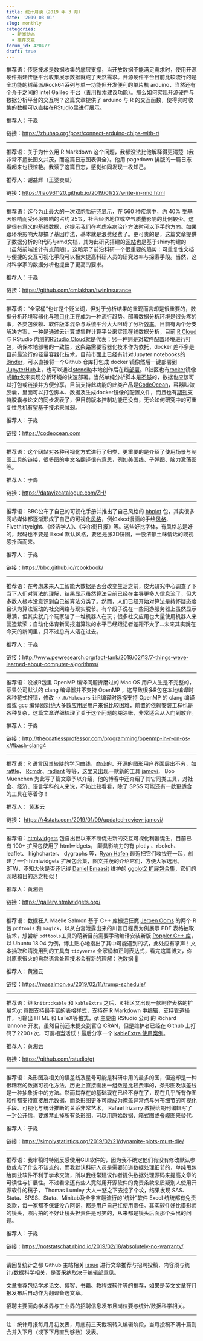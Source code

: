 ```yaml
---
title: 统计月读（2019 年 3 月）
date: '2019-03-01'
slug: monthly
categories:
  - 新闻动态
  - 推荐文章
forum_id: 420477
draft: true
---
```


推荐语：传感技术是数据收集的底层支撑，当开放数据不能满足需求时，使用开源硬件搭建传感平台收集展示数据就成了天然需求。开源硬件平台目前比较流行的是全功能的树莓派/Rock64系列与单一功能但开发便利的单片机 arduino，当然还有个介于之间的 intel Galileo 平台（善用搜索建议功能）。那么如何实现开源硬件与数据分析平台的交互呢？这篇文章提供了 arduino 与 R 的交互函数，使得实时收集的数据可以直接在RStudio里进行展示。

推荐人：于淼

链接：https://zhuhao.org/post/connect-arduino-chips-with-r/

---

推荐语：关于为什么用 R Markdown 这个问题，我都没法比他解释得更清楚（我非常不擅长图文并茂，而这篇日志图表俱全）。他用 pagedown 排版的一篇日志看起来也很惊艳。我读了这篇日志，感觉如同发现一枚知己。

推荐人：谢益辉（王婆卖瓜）

链接：https://liao961120.github.io/2019/01/22/write-in-rmd.html

---

推荐语：迄今为止最大的一次双胞胎[研究](https://www.nature.com/articles/s41588-018-0313-7)显示，在 560 种疾病中，约 40% 受基因影响而受环境影响的占约 25%，社会经济地位或空气质量影响的比例较少。这是很有意义的基线数据，这提示我们在考虑疾病治疗方法时可以下手的方向。如果跟环境影响大却搞了基因疗法，基本就是浪费经费了。更可贵的是，这篇文章提供了数据分析的R代码与rmd文档，其为此研究搭建的[网站](http://apps.chiragjpgroup.org/catch/)也是基于shiny构建的（虽然前端设计有点简陋）。这暗示了前沿科研一个很重要的趋势：可重复性文档与便捷的交互可视化手段可以极大提高科研人员的研究效率与探索手段。当然，这对科学家的数据分析也提出了更高的要求。

推荐人：于淼

链接：https://github.com/cmlakhan/twinInsurance

---

推荐语：“全家桶”也许是个贬义词，但对于分析结果的重现而言却是很重要的，数据分析环境容器化与[项目化](https://my.scinote.net/projects)正在成为一种流行趋势。部署数据分析环境是很头疼的事，各类包依赖、软件版本混杂与系统平台大大阻碍了分析[效率](https://www.nature.com/news/1-500-scientists-lift-the-lid-on-reproducibility-1.19970)。目前有两个分支解决方案，一种是通过云计算或集群计算平台来实现在线数据分析，目前 [R Cloud](https://rcloud.social/index.html) 与 RStudio 内测的[RStudio Cloud](https://rstudio.cloud)就是代表；另一种则是对软件配置环境进行打包，确保本地部署的一致性，这条路需要容器化技术作为依托，docker 差不多是目前最流行的轻量容器化技术。目前市面上已经有针对Jupyter notebooks的[Binder](https://mybinder.org/)，可以直接将一个Github 仓库打包成 docker 镜像然后一键部署到[JupyterHub](https://jupyterhub.readthedocs.io/en/latest/index.html)上，也可以通过[stencila](https://stenci.la/)本地创作后在线[部署](https://github.com/minrk/nbstencilaproxy)。R社区也有[rocker](https://www.rocker-project.org/)镜像或[liftr包](https://cran.r-project.org/web/packages/liftr/vignettes/liftr-intro.html)来实现分析环境的快速部署。当然单纯分析脚本是[不够](https://markwoodbridge.com/2017/03/05/jupyter-reproducible-science.html)的，数据也应该可以打包或链接并方便分享，目前支持此功能的此类产品是[CodeOcean](https://codeocean.com)，容器叫做胶囊，里面可以打包脚本、数据及生成docker镜像的配置文件，而且也有[期刊](https://f1000research.com/articles/4-121/v1)支持胶囊与论文的同步发表了，但目前版本控制功能还没有，无论如何研究中的可重复性危机有望基于技术来减弱。

推荐人：于淼

链接：https://codeocean.com

---

推荐语：这个网站对各种可视化方式进行了归类，更重要的是介绍了使用场景与制图工具的链接，很多图的中文名翻译很有意思，例如美国线、子弹图、脑力激荡图等。

推荐人：于淼

链接：https://datavizcatalogue.com/ZH/

---

推荐语：BBC公布了自己的可视化手册并推出了自己风格的 [bbplot](https://github.com/bbc/bbplot) 包，其实很多网站媒体都逐渐形成了自己的可视化[风格](https://cran.r-project.org/web/packages/ggthemes/index.html)，例如xkcd漫画的手绘[风格](https://cran.r-project.org/web/packages/xkcd/)、Fivethirtyeight、《经济学人》、《华尔街日报》等。这些好比字体，有风格总是好的，起码也不要是 Excel 默认风格，要还是张3D饼图，一股浓郁土味情话的既视感扑面而来。

推荐人：于淼

链接：https://bbc.github.io/rcookbook/

---

推荐语：在考虑未来人工智能大数据是否会改变生活之前，皮尤研究中心调查了下当下人们对算法的理解，结果显示虽然算法目前已经在主导更多人信息流了，但大多数人根本没意识到自己被算法分类了。然而，人们已经开始对算法是持怀疑态度且认为算法驱动的社交网络与现实脱节。有个段子说在一些网游服务器上虽然显示爆满，但其实就几个玩家陪了一堆机器人在玩；很多社交应用也大量使用机器人来营造繁荣；自动化体育新闻报道算法的水平已经跟记者差距不大了…未来其实就在今天的新闻里，只不过总有人活在过去。

推荐人：于淼

链接：http://www.pewresearch.org/fact-tank/2019/02/13/7-things-weve-learned-about-computer-algorithms/

---

推荐语：没被R包里 OpenMP 编译问题折磨过的 Mac OS 用户人生是不完整的，苹果公司默认的 clang 编译器并不支持 OpenMP ，这导致很多R包在本地编译时各种花式报错，修改 `~/.R/Makevars` 让R编译时选择支持 OpenMP 的 clang 编译器或 gcc 编译器对绝大多数应用层用户来说比较困难，前置的依赖安装工程也是各种复杂，这篇文章详细梳理了关于这个问题的糊涂账，非常适合从入门到放弃。

推荐人：于淼

链接：http://thecoatlessprofessor.com/programming/openmp-in-r-on-os-x/#bash-clang4

---

推荐语：R 语言因其较陡的学习曲线，商业的、开源的图形用户界面层出不穷，如 [rattle](https://rattle.togaware.com/)、 [Rcmdr](https://socialsciences.mcmaster.ca/jfox/Books/RCommander/)、[radiant](https://github.com/radiant-rstats/radiant) 等等，这里又出现一款新的工具 [jamovi](https://www.jamovi.org/)， Bob Muenchen 为此写了篇文章予以介绍，他的博客中还介绍了其它同类工具，对社会、经济、语言学科的人来说，不妨比较看看，除了 SPSS 可能还有一款更适合的工具在等着你！

推荐人： 黄湘云
 
链接： https://r4stats.com/2019/01/09/updated-review-jamovi/

---

推荐语：[htmlwidgets](https://github.com/ramnathv/htmlwidgets) 包自出世以来不断促进新的交互可视化利器诞生，目前已有 100+ 扩展包使用了 htmlwidgets， 颇具影响力的有 plotly 、rbokeh、leaflet、 highcharter、 dygraphs 等，[Ryan Hafen](https://ryanhafen.com/) 最近把它们收拢在一起，创建了一个 htmlwidgets 扩展包合集，图文并茂的介绍它们，方便大家选用。BTW，不知大伙是否还记得 [Daniel Emaasit](https://www.danielemaasit.com/) 维护的 [ggplot2 扩展包合集](https://www.ggplot2-exts.org/gallery/)，它们的网站和目的迷之相似！


推荐人：黄湘云

链接：https://gallery.htmlwidgets.org/

---

推荐语：数据狂人 Maëlle Salmon 基于 C++ 库搬运狂魔 [Jeroen Ooms](https://github.com/jeroen) 的两个 R 包 `pdftools` 和 `magick`，以从白宫泄露出来的川普日程表为例展示 PDF 表格抽取技术，想尝新 `pdftools`工具的萌新目前需要手动编译安装新版 [Poppler C++ 库](https://github.com/freedesktop/poppler)，以 Ubuntu 18.04 为例，博主贴心地指出了其中可能遇到的坑，此处应有掌声！文本抽取和清洗用到的工具有 `tidyverse` 全家桶和正则表达式，看完这篇博文，你对原来很火的自然语言处理技术会有新的理解：洗数据 :rocket: 

推荐人：黄湘云

链接：https://masalmon.eu/2019/02/11/trump-schedule/

---

推荐语：继 `knitr::kable` 和 `kableExtra` 之后，R 社区又出现一款制作表格的扩展包[gt](https://gt.rstudio.com/) 意图支持最丰富的表格样式，支持在 R Markdown 中编辑，支持管道操作，可输出 HTML 和 LaTeX等格式，gt 主要由 RStudio 公司 的 Richard Iannone 开发，虽然目前还未提交到官仓 CRAN，但是维护者已经在 Github 上打码了2200+次，可谓相当活跃！最后分享一个 [kableExtra 使用案例](https://xiangyunhuang.github.io/bookdown-kableExtra/)。



推荐人：黄湘云

链接：https://github.com/rstudio/gt

---

推荐语：条形图及相关的误差线及星号可能是科研中用的最多的图，但这却是一种很糟糕的数据可视化方法。历史上直接画出一组数是比较费事的，条形图及误差线是一种抽象折中的方法。然而其存在的基础现在已经不存在了，现在几乎所有作图软件都支持直接展示数据，而条形图更多可能成为掩盖异常点与分布细节的可视化手段。可视化与统计推断的关系非常艺术， Rafael Irizarry 教授给期刊编辑写了一封公开信，要求禁止掉所有条形图，可以用原始数据、箱式图或[叠嶂图](https://cosx.org/2018/04/ridgeline-story/)来替代。

推荐人：于淼

链接：https://simplystatistics.org/2019/02/21/dynamite-plots-must-die/

---

推荐语：我审稿时特别反感使用GUI软件的，因为我不确定他们有没有修改默认参数或点了什么不该点的，而我默认科研人员是需要知道数据处理细节的，单纯甩包给商业软件不利于学术交流，所以我经常建议作者提供数据处理源码来提高文章的可读性与扩展性。不过看来还有些人竟然用开源软件的免责条款来质疑别人使用开源软件的稿子， Thomas Lumley 大人一怒之下去挖了个坟，结果发现 SAS、Stata、SPSS、Stata、Minitab及全宇宙最流行的“统计”软件 Excel 统统都有免责条款，每一家都不保证没八阿哥，都是用户自己扛使用责任。其实软件好比摄影师的镜头，照片拍的不好让镜头担责任是可笑的，从来都是镜头后面那个头出的问题。

推荐人：于淼

链接：https://notstatschat.rbind.io/2019/02/18/absolutely-no-warranty/

---

请回复统计之都 Github 主站相关 [issue](https://github.com/cosname/cosx.org/issues/826) 进行文章推荐与招聘投稿，内容须与统计/数据科学相关，是否采纳取决于编辑部意见。

文章推荐包括学术论文、博客、书籍、教程或软件等的推荐，如果是英文文章在月报发布后自动作为翻译备选文章。

招聘主要面向学术界与工业界的招聘信息发布且岗位要与统计/数据科学相关。

---
注：统计月报每月月初发表，月底前三天截稿转入编辑阶段，当月投稿不满十篇则合并入下月（或下下月直到够数）发表。
